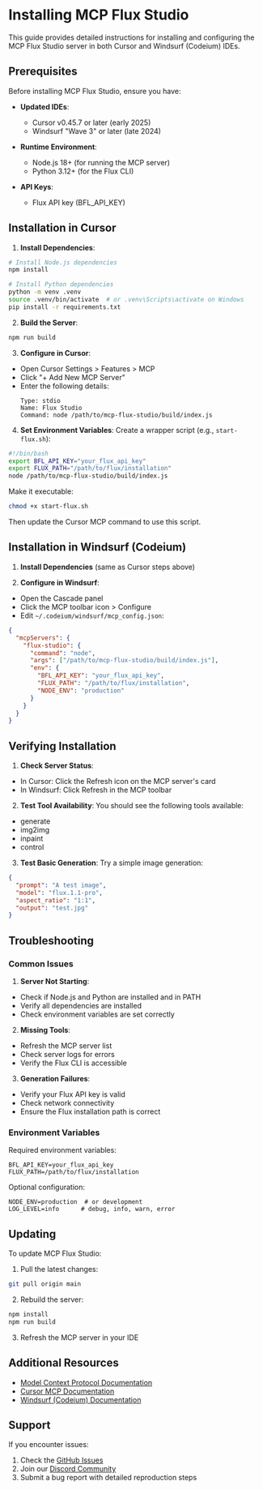 # Installing MCP Flux Studio

This guide provides detailed instructions for installing and configuring the MCP Flux Studio server in both Cursor and Windsurf (Codeium) IDEs.

## Prerequisites

Before installing MCP Flux Studio, ensure you have:

- **Updated IDEs**:
  - Cursor v0.45.7 or later (early 2025)
  - Windsurf "Wave 3" or later (late 2024)

- **Runtime Environment**:
  - Node.js 18+ (for running the MCP server)
  - Python 3.12+ (for the Flux CLI)

- **API Keys**:
  - Flux API key (BFL_API_KEY)

## Installation in Cursor

1. **Install Dependencies**:
```bash
# Install Node.js dependencies
npm install

# Install Python dependencies
python -m venv .venv
source .venv/bin/activate  # or .venv\Scripts\activate on Windows
pip install -r requirements.txt
```

2. **Build the Server**:
```bash
npm run build
```

3. **Configure in Cursor**:
- Open Cursor Settings > Features > MCP
- Click "+ Add New MCP Server"
- Enter the following details:
  ```
  Type: stdio
  Name: Flux Studio
  Command: node /path/to/mcp-flux-studio/build/index.js
  ```

4. **Set Environment Variables**:
Create a wrapper script (e.g., `start-flux.sh`):
```bash
#!/bin/bash
export BFL_API_KEY="your_flux_api_key"
export FLUX_PATH="/path/to/flux/installation"
node /path/to/mcp-flux-studio/build/index.js
```

Make it executable:
```bash
chmod +x start-flux.sh
```

Then update the Cursor MCP command to use this script.

## Installation in Windsurf (Codeium)

1. **Install Dependencies** (same as Cursor steps above)

2. **Configure in Windsurf**:
- Open the Cascade panel
- Click the MCP toolbar icon > Configure
- Edit `~/.codeium/windsurf/mcp_config.json`:

```json
{
  "mcpServers": {
    "flux-studio": {
      "command": "node",
      "args": ["/path/to/mcp-flux-studio/build/index.js"],
      "env": {
        "BFL_API_KEY": "your_flux_api_key",
        "FLUX_PATH": "/path/to/flux/installation",
        "NODE_ENV": "production"
      }
    }
  }
}
```

## Verifying Installation

1. **Check Server Status**:
- In Cursor: Click the Refresh icon on the MCP server's card
- In Windsurf: Click Refresh in the MCP toolbar

2. **Test Tool Availability**:
You should see the following tools available:
- generate
- img2img
- inpaint
- control

3. **Test Basic Generation**:
Try a simple image generation:
```json
{
  "prompt": "A test image",
  "model": "flux.1.1-pro",
  "aspect_ratio": "1:1",
  "output": "test.jpg"
}
```

## Troubleshooting

### Common Issues

1. **Server Not Starting**:
- Check if Node.js and Python are installed and in PATH
- Verify all dependencies are installed
- Check environment variables are set correctly

2. **Missing Tools**:
- Refresh the MCP server list
- Check server logs for errors
- Verify the Flux CLI is accessible

3. **Generation Failures**:
- Verify your Flux API key is valid
- Check network connectivity
- Ensure the Flux installation path is correct

### Environment Variables

Required environment variables:
```env
BFL_API_KEY=your_flux_api_key
FLUX_PATH=/path/to/flux/installation
```

Optional configuration:
```env
NODE_ENV=production  # or development
LOG_LEVEL=info      # debug, info, warn, error
```

## Updating

To update MCP Flux Studio:

1. Pull the latest changes:
```bash
git pull origin main
```

2. Rebuild the server:
```bash
npm install
npm run build
```

3. Refresh the MCP server in your IDE

## Additional Resources

- [Model Context Protocol Documentation](https://github.com/modelcontextprotocol/mcp)
- [Cursor MCP Documentation](https://cursor.sh/docs/mcp)
- [Windsurf (Codeium) Documentation](https://codeium.com/docs/cascade-mcp)

## Support

If you encounter issues:
1. Check the [GitHub Issues](https://github.com/jmanhype/mcp-flux-studio/issues)
2. Join our [Discord Community](https://discord.gg/your-server)
3. Submit a bug report with detailed reproduction steps
